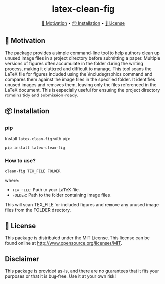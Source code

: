 <h1 align="center">
    latex-clean-fig
</h1>

<p align="center">
    <a href="#-motivation">🎯 Motivation</a> •
    <a href="#-installation">📦 Installation</a> •
    <a href="#-license">🔑 License</a>
</p>

## 🎯 Motivation

The package provides a simple command-line tool to help authors clean up unused image files in a project directory before submitting a paper. Multiple versions of figures often accumulate in the folder during the writing process, making it cluttered and difficult to manage. This tool scans the LaTeX file for figures included using the \includegraphics command and compares them against the image files in the specified folder. It identifies unused images and removes them, leaving only the files referenced in the LaTeX document. This is especially useful for ensuring the project directory remains tidy and submission-ready.

## 📦 Installation

### pip

Install `latex-clean-fig` with pip:

```sh
pip install latex-clean-fig
```

### How to use?

```sh
clean-fig TEX_FILE FOLDER
```
where:

- `TEX_FILE`: Path to your LaTeX file.
- `FOLDER`: Path to the folder containing image files.

This will scan TEX_FILE for included figures and remove any unused image files from the FOLDER directory.

## 🔑 License

This package is distributed under the MIT License. This license can be found online at <http://www.opensource.org/licenses/MIT>.

## Disclaimer

This package is provided as-is, and there are no guarantees that it fits your purposes or that it is bug-free. Use it at your own risk!
